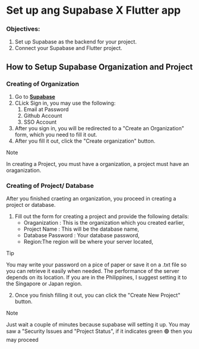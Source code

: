 # Set up ang Supabase X Flutter app
### Objectives:
1. Set up Supabase as the backend for your project.
2. Connect your Supabase and Flutter project.

## How to Setup Supabase Organization and Project

### Creating of Organization
1. Go to **[Supabase](https://supabase.com/)**
2. CLick Sign in, you may use the following:
    1. Email at Password
    2. Github Account
    3. SSO Account 
3. After you sign in, you will be redirected to a "Create an Organization" form, which you need to fill it out. 
4. After you fill it out, click the "Create organization" button.


>[!Note]
>In creating a Project, you must have a organization, a project must have an oraganization. 


### Creating of Project/ Database
After you finished craeting an organization, you proceed in creating a project or database.

1. Fill out the form for creating a project and provide the following details:
   + Oraganization : This is the organization which you created earlier,
   + Project Name : This will be the database name,
   + Database Password : Your database password,
   + Region:The region will be where your server located,

>[!Tip]
>You may write your password on a pice of paper or save it on a .txt file so you can retrieve it easily when needed.
>The performance of the server depends on its location. If you are in the Philippines, I suggest setting it to the Singapore or Japan region.

2. Once you finish filling it out, you can click the "Create New Project" button.

>[!Note]
>Just wait a couple of minutes because supabase will setting it up. You may saw a "Security Issues and "Project Status", if it indicates green 🟢 then you may proceed 








